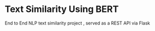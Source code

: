 # Text Similarity Using BERT
 End to End NLP text similarity project , served as a REST API via Flask
